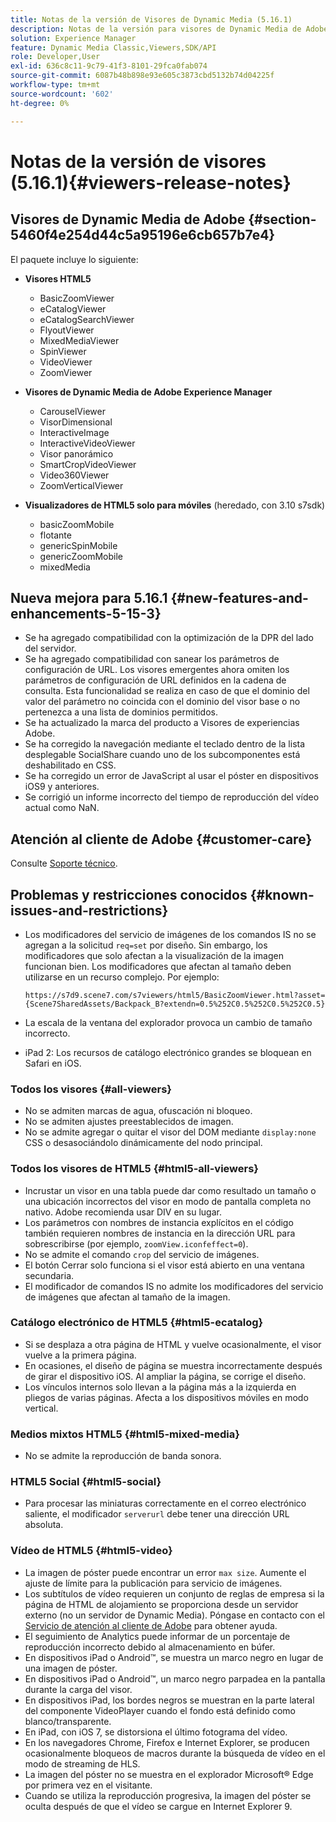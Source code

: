 ```yaml
---
title: Notas de la versión de Visores de Dynamic Media (5.16.1)
description: Notas de la versión para visores de Dynamic Media de Adobe.
solution: Experience Manager
feature: Dynamic Media Classic,Viewers,SDK/API
role: Developer,User
exl-id: 636c8c11-9c79-41f3-8101-29fca0fab074
source-git-commit: 6087b48b898e93e605c3873cbd5132b74d04225f
workflow-type: tm+mt
source-wordcount: '602'
ht-degree: 0%

---
```


# Notas de la versión de visores (5.16.1){#viewers-release-notes}

<!-- Updated April 06, 2021 for the 5.16.1 release-->

<!-- hide: yes
hidefromtoc: yes-->

<!-- robots: noindex
googlebot: noindex -->

## Visores de Dynamic Media de Adobe {#section-5460f4e254d44c5a95196e6cb657b7e4}

El paquete incluye lo siguiente:

* **Visores HTML5**

   * BasicZoomViewer
   * eCatalogViewer
   * eCatalogSearchViewer
   * FlyoutViewer
   * MixedMediaViewer
   * SpinViewer
   * VideoViewer
   * ZoomViewer

* **Visores de Dynamic Media de Adobe Experience Manager**

   * CarouselViewer
   * VisorDimensional
   * InteractiveImage
   * InteractiveVideoViewer
   * Visor panorámico
   * SmartCropVideoViewer
   * Video360Viewer
   * ZoomVerticalViewer

* **Visualizadores de HTML5 solo para móviles** (heredado, con 3.10 s7sdk)

   * basicZoomMobile
   * flotante
   * genericSpinMobile
   * genericZoomMobile
   * mixedMedia

## Nueva mejora para 5.16.1 {#new-features-and-enhancements-5-15-3}

* Se ha agregado compatibilidad con la optimización de la DPR del lado del servidor.
* Se ha agregado compatibilidad con sanear los parámetros de configuración de URL. Los visores emergentes ahora omiten los parámetros de configuración de URL definidos en la cadena de consulta. Esta funcionalidad se realiza en caso de que el dominio del valor del parámetro no coincida con el dominio del visor base o no pertenezca a una lista de dominios permitidos.
* Se ha actualizado la marca del producto a Visores de experiencias Adobe.
* Se ha corregido la navegación mediante el teclado dentro de la lista desplegable SocialShare cuando uno de los subcomponentes está deshabilitado en CSS.
* Se ha corregido un error de JavaScript al usar el póster en dispositivos iOS9 y anteriores.
* Se corrigió un informe incorrecto del tiempo de reproducción del vídeo actual como NaN.<!--  (CQ-4310148) -->

## Atención al cliente de Adobe {#customer-care}

Consulte [Soporte técnico](https://experienceleague.adobe.com/docs/dynamic-media-classic/using/intro/support.html?lang=es#intro).

## Problemas y restricciones conocidos {#known-issues-and-restrictions}

* Los modificadores del servicio de imágenes de los comandos IS no se agregan a la solicitud `req=set` por diseño. Sin embargo, los modificadores que solo afectan a la visualización de la imagen funcionan bien. Los modificadores que afectan al tamaño deben utilizarse en un recurso complejo. Por ejemplo:

  `https://s7d9.scene7.com/s7viewers/html5/BasicZoomViewer.html?asset= {Scene7SharedAssets/Backpack_B?extendn=0.5%252C0.5%252C0.5%252C0.5}`

* La escala de la ventana del explorador provoca un cambio de tamaño incorrecto.
* iPad 2: Los recursos de catálogo electrónico grandes se bloquean en Safari en iOS.

### Todos los visores {#all-viewers}

* No se admiten marcas de agua, ofuscación ni bloqueo.
* No se admiten ajustes preestablecidos de imagen.
* No se admite agregar o quitar el visor del DOM mediante `display:none` CSS o desasociándolo dinámicamente del nodo principal.

### Todos los visores de HTML5 {#html5-all-viewers}

* Incrustar un visor en una tabla puede dar como resultado un tamaño o una ubicación incorrectos del visor en modo de pantalla completa no nativo. Adobe recomienda usar DIV en su lugar.
* Los parámetros con nombres de instancia explícitos en el código también requieren nombres de instancia en la dirección URL para sobrescribirse (por ejemplo, `zoomView.iconfeffect=0`).
* No se admite el comando `crop` del servicio de imágenes.
* El botón Cerrar solo funciona si el visor está abierto en una ventana secundaria.
* El modificador de comandos IS no admite los modificadores del servicio de imágenes que afectan al tamaño de la imagen.

### Catálogo electrónico de HTML5 {#html5-ecatalog}

* Si se desplaza a otra página de HTML y vuelve ocasionalmente, el visor vuelve a la primera página.
* En ocasiones, el diseño de página se muestra incorrectamente después de girar el dispositivo iOS. Al ampliar la página, se corrige el diseño.
* Los vínculos internos solo llevan a la página más a la izquierda en pliegos de varias páginas. Afecta a los dispositivos móviles en modo vertical.

### Medios mixtos HTML5 {#html5-mixed-media}

* No se admite la reproducción de banda sonora.

### HTML5 Social {#html5-social}

* Para procesar las miniaturas correctamente en el correo electrónico saliente, el modificador `serverurl` debe tener una dirección URL absoluta.

### Vídeo de HTML5 {#html5-video}

* La imagen de póster puede encontrar un error `max size`. Aumente el ajuste de límite para la publicación para servicio de imágenes.
* Los subtítulos de vídeo requieren un conjunto de reglas de empresa si la página de HTML de alojamiento se proporciona desde un servidor externo (no un servidor de Dynamic Media). Póngase en contacto con el [Servicio de atención al cliente de Adobe](https://experienceleague.adobe.com/docs/dynamic-media-classic/using/intro/support.html?lang=es#intro) para obtener ayuda.
* El seguimiento de Analytics puede informar de un porcentaje de reproducción incorrecto debido al almacenamiento en búfer.
* En dispositivos iPad o Android™, se muestra un marco negro en lugar de una imagen de póster.
* En dispositivos iPad o Android™, un marco negro parpadea en la pantalla durante la carga del visor.
* En dispositivos iPad, los bordes negros se muestran en la parte lateral del componente VideoPlayer cuando el fondo está definido como blanco/transparente.
* En iPad, con iOS 7, se distorsiona el último fotograma del vídeo.
* En los navegadores Chrome, Firefox e Internet Explorer, se producen ocasionalmente bloqueos de macros durante la búsqueda de vídeo en el modo de streaming de HLS.
* La imagen del póster no se muestra en el explorador Microsoft® Edge por primera vez en el visitante.
* Cuando se utiliza la reproducción progresiva, la imagen del póster se oculta después de que el vídeo se cargue en Internet Explorer 9.
